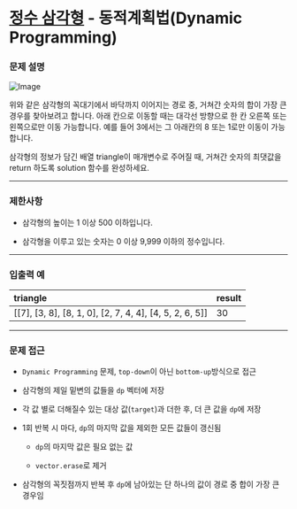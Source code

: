 # [정수 삼각형](https://programmers.co.kr/learn/courses/30/lessons/43105) - 동적계획법(Dynamic Programming)

### 문제 설명

![Image](https://grepp-programmers.s3.amazonaws.com/files/production/97ec02cc39/296a0863-a418-431d-9e8c-e57f7a9722ac.png)

위와 같은 삼각형의 꼭대기에서 바닥까지 이어지는 경로 중, 거쳐간 숫자의 합이 가장 큰 경우를 찾아보려고 합니다. 아래 칸으로 이동할 때는 대각선 방향으로 한 칸 오른쪽 또는 왼쪽으로만 이동 가능합니다. 예를 들어 3에서는 그 아래칸의 8 또는 1로만 이동이 가능합니다.

삼각형의 정보가 담긴 배열 triangle이 매개변수로 주어질 때, 거쳐간 숫자의 최댓값을 return 하도록 solution 함수를 완성하세요.

---

### 제한사항

  - 삼각형의 높이는 1 이상 500 이하입니다.

  - 삼각형을 이루고 있는 숫자는 0 이상 9,999 이하의 정수입니다.

---

### 입출력 예

| triangle                                                | result |
| :------------------------------------------------------ | :----- |
| [[7], [3, 8], [8, 1, 0], [2, 7, 4, 4], [4, 5, 2, 6, 5]] | 30     |

---

### 문제 접근

  - `Dynamic Programming` 문제, `top-down`이 아닌 `bottom-up`방식으로 접근

  - 삼각형의 제일 밑변의 값들을 `dp` 벡터에 저장

  - 각 값 별로 더해질수 있는 대상 값(`target`)과 더한 후, 더 큰 값을 `dp`에 저장

  - 1회 반복 시 마다, `dp`의 마지막 값을 제외한 모든 값들이 갱신됨

    - `dp`의 마지막 값은 필요 없는 값

    - `vector.erase`로 제거

  - 삼각형의 꼭짓점까지 반복 후 `dp`에 남아있는 단 하나의 값이 경로 중 합이 가장 큰 경우임
